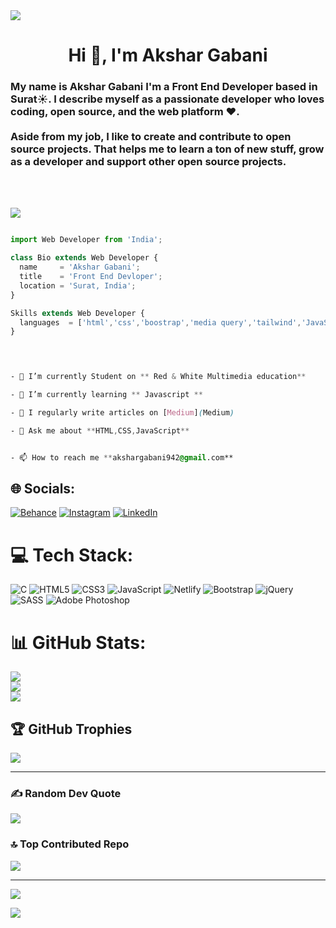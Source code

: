 
<img align="center" src='https://media.licdn.com/dms/image/D4E03AQFAkiG_IZkfog/profile-displayphoto-shrink_100_100/0/1665497104466?e=1695254400&v=beta&t=5z_9cf6PzKLYeT_RAAK0gfc5wKDMnltWhAg5aBb9RmU' />


<h1 align="center">Hi 👋, I'm Akshar Gabani</h1>

<h3>My name is Akshar Gabani I'm a Front End Developer based in Surat☀. I describe myself as a
                            passionate developer who loves coding, open source, and the web platform ❤. <br><br>
                            Aside from my job, I like to create and contribute to open source projects. That helps me to
                            learn a ton of new stuff, grow as a developer and support other open source projects.
                        </h3>

<br/>
<br/>




 <p><img src="https://media1.giphy.com/media/RbDKaczqWovIugyJmW/giphy.gif"></img></p>


``` react.js

import Web Developer from 'India';

class Bio extends Web Developer {
  name     = 'Akshar Gabani';
  title    = 'Front End Devloper';
  location = 'Surat, India';
}

Skills extends Web Developer {
  languages  = ['html','css','boostrap','media query','tailwind','JavaScript'];
}

```

```css


 
- 🔭 I’m currently Student on ** Red & White Multimedia education**

- 🌱 I’m currently learning ** Javascript **

- 📝 I regularly write articles on [Medium](Medium)

- 💬 Ask me about **HTML,CSS,JavaScript**


- 📫 How to reach me **akshargabani942@gmail.com**

  ```

## 🌐 Socials:
[![Behance](https://img.shields.io/badge/Behance-1769ff?logo=behance&logoColor=white)](https://behance.net/akshargabani1) [![Instagram](https://img.shields.io/badge/Instagram-%23E4405F.svg?logo=Instagram&logoColor=white)](https://instagram.com/akshar_gabani__) [![LinkedIn](https://img.shields.io/badge/LinkedIn-%230077B5.svg?logo=linkedin&logoColor=white)](https://linkedin.com/in/akshar-gabani-149477253) 

# 💻 Tech Stack:
![C](https://img.shields.io/badge/c-%2300599C.svg?style=for-the-badge&logo=c&logoColor=white) ![HTML5](https://img.shields.io/badge/html5-%23E34F26.svg?style=for-the-badge&logo=html5&logoColor=white) ![CSS3](https://img.shields.io/badge/css3-%231572B6.svg?style=for-the-badge&logo=css3&logoColor=white) ![JavaScript](https://img.shields.io/badge/javascript-%23323330.svg?style=for-the-badge&logo=javascript&logoColor=%23F7DF1E) ![Netlify](https://img.shields.io/badge/netlify-%23000000.svg?style=for-the-badge&logo=netlify&logoColor=#00C7B7) ![Bootstrap](https://img.shields.io/badge/bootstrap-%23563D7C.svg?style=for-the-badge&logo=bootstrap&logoColor=white) ![jQuery](https://img.shields.io/badge/jquery-%230769AD.svg?style=for-the-badge&logo=jquery&logoColor=white) ![SASS](https://img.shields.io/badge/SASS-hotpink.svg?style=for-the-badge&logo=SASS&logoColor=white) ![Adobe Photoshop](https://img.shields.io/badge/adobephotoshop-%2331A8FF.svg?style=for-the-badge&logo=adobephotoshop&logoColor=white)
# 📊 GitHub Stats:
![](https://github-readme-stats.vercel.app/api?username=akshar2528&theme=tokyonight&hide_border=true&include_all_commits=true&count_private=false)<br/>
![](https://github-readme-streak-stats.herokuapp.com/?user=akshar2528&theme=tokyonight&hide_border=true)<br/>
![](https://github-readme-stats.vercel.app/api/top-langs/?username=akshar2528&theme=tokyonight&hide_border=true&include_all_commits=true&count_private=false&layout=compact)

## 🏆 GitHub Trophies
![](https://github-profile-trophy.vercel.app/?username=akshargabani05&theme=radical&no-frame=false&no-bg=true&margin-w=4)

---

### ✍️ Random Dev Quote
![](https://quotes-github-readme.vercel.app/api?type=horizontal&theme=radical)

### 🔝 Top Contributed Repo
![](https://github-contributor-stats.vercel.app/api?username=akshar2528&limit=5&theme=dark&combine_all_yearly_contributions=true)

---
[![](https://visitcount.itsvg.in/api?id=akshar2528&icon=0&color=0)](https://visitcount.itsvg.in)

<!-- Proudly created with GPRM ( https://gprm.itsvg.in ) -->

[![](https://visitcount.itsvg.in/api?id=akshar2528&icon=0&color=0)](https://visitcount.itsvg.in)





<!-- Proudly created with GPRM ( https://gprm.itsvg.in ) -->
